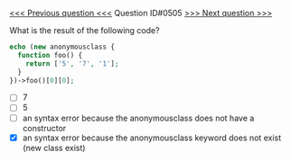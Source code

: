 [<<< Previous question <<<](0504.md)  Question ID#0505 [>>> Next question >>>](0506.md) 

What is the result of the following code?

```php
echo (new anonymousclass {
  function foo() {
    return ['5', '7', '1'];
  }
})->foo()[0][0];
```

- [ ] 7
- [ ] 5
- [ ] an syntax error because the anonymousclass does not have a constructor
- [x] an syntax error because the anonymousclass keyword does not exist (new class exist)
